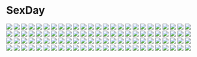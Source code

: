 # SexDay
![](https://konachan.com/image/3febe3d1f125ad489f7ab7292cfc7123/Konachan.com%20-%2045274%20breast_grab%20censored%20kobuichi%20muririn%20tagme%20tenshinranman%20yamabuki_aoi%20yuzusoft.jpg)
![](https://konachan.com/jpeg/f77a2a0155eb237e61d1c70303b7d678/Konachan.com%20-%20210243%20breasts%20cropped%20fast-runner-2024%20no_bra%20original%20shirt_lift%20tiffy.jpg)
![](https://konachan.com/image/1a1a77ee528872d69e0251577b49f5e9/Konachan.com%20-%20176090%20animal%20barefoot%20bird%20black_hair%20bones%20flowers%20headband%20long_hair%20original%20red_eyes%20skull%20sky%20stars%20water%20w_w_w_wloveless.jpg)
![](https://konachan.com/image/8ba75545ff0ae343aefd6c3baca6d10a/Konachan.com%20-%20213006%207th_dragon_2020%20bow%20collar%20dress%20hatsune_miku%20headband%20long_hair%20thighhighs%20twintails%20vocaloid%20xianguang%20zettai_ryouiki.jpg)
![](https://konachan.com/image/22d9936e42920bc44a27a05358910b15/Konachan.com%20-%20240614%20akashio%20animal_ears%20anthropomorphism%20blush%20brown_eyes%20brown_hair%20jpeg_artifacts%20kemono_friends%20pantyhose%20short_hair%20skirt%20tail%20tie.jpg)
![](https://konachan.com/jpeg/135604234c4e3396cdde5c58d7618e19/Konachan.com%20-%2031182%20breasts%20game_cg%20lyrical_lyric%20marmalade%20mikeou%20panties%20twintails%20underwear.jpg)
![](https://konachan.com/jpeg/0badc6acaf0cdf0d0fab553fc195568f/Konachan.com%20-%20286405%20atha%20black_hair%20braids%20clouds%20dress%20hat%20long_hair%20original%20purple_eyes%20sky%20summer.jpg)
![](https://konachan.com/image/2438080d8db6eb19af57073e68f5d55a/Konachan.com%20-%20224872%20all_male%20book%20chain%20dio_brando%20hat%20headband%20jojo_no_kimyou_na_bouken%20kuujou_joutarou%20male%20polychromatic%20tagme_%28artist%29.jpg)
![](https://konachan.com/jpeg/6202bc1be334f8d1155f9d319dbf2b3d/Konachan.com%20-%20280453%20black%20black_hair%20blue_eyes%20blush%20choker%20dress%20long_hair%20original%20planet%20ribbons%20silence_girl%20stars%20waifu2x%20wristwear.jpg)
![](https://konachan.com/jpeg/e50bd3c684f9b3996c3b18dc5cd9163a/Konachan.com%20-%20182331%20airfield_hime%20anthropomorphism%20chibi%20grass%20horns%20kantai_collection%20long_hair%20nuu_%28nu-nyu%29%20red_eyes%20white_hair.jpg)
![](https://konachan.com/jpeg/ad91e930a3898e1399ae7a93f009aa26/Konachan.com%20-%20254011%20flowers%20gray_hair%20ihara_natsume%20long_hair%20navel%20necklace%20purple_eyes%20ribbons%20rose%20sennen_sensou_aigis%20sideboob%20skirt%20weapon.jpg)
![](https://konachan.com/image/26b69d83dcf21704130f588b9ea94a7c/Konachan.com%20-%2025387%20eureka%20eureka_seven%20kobayashi_yuji.jpeg)
![](https://konachan.com/image/6bc8d0df982a3d2822304a7ce64775c1/Konachan.com%20-%2036075%20tagme.jpg)
![](https://konachan.com/jpeg/270841054e0b507953cb04315ca5812f/Konachan.com%20-%2026762%20suzumiya_haruhi%20suzumiya_haruhi_no_yuutsu.jpg)
![](https://konachan.com/image/5e604c02779466434949902078fab983/Konachan.com%20-%2094824%20kurodani_yamame%20touhou.jpg)
![](https://konachan.com/image/739e5bbd14e648ba936ce13769dbea4c/Konachan.com%20-%20112305%20glasses%20momo_no_kanzume%20original%20school_uniform%20sky.jpg)
![](https://konachan.com/jpeg/9b975733c6c3d5ef38fdf2d32eb76050/Konachan.com%20-%20184950%20glasses%20hatsune_miku%20mugcan%20school_uniform%20twintails%20vocaloid.jpg)
![](https://konachan.com/image/ef3f70201bfa9a890193c123df30e507/Konachan.com%20-%20110166%20ass%20ass_grab%20censored%20chain%20ibara_kasen%20nopan%20panties%20pantyhose%20penis%20pink_eyes%20pussy%20red_hair%20sai-go%20touhou%20underwear.jpg)
![](https://konachan.com/image/8dd2aa04d541f92cea600c7075190d3f/Konachan.com%20-%2013013%20pointed_ears%20ragnarok_online.jpg)
![](https://konachan.com/image/e130ef83fc64cf64b0c6fdeffa6eee7e/Konachan.com%20-%2019804%20bikini%20gotoh_keiji%20kiddy_grade%20swimsuit%20viola.jpg)
![](https://konachan.com/image/20d1718a7094dc94488ffeecb9f925f9/Konachan.com%20-%2099144%20katana%20kiku_%28kicdoc%29%20konpaku_youmu%20motorcycle%20sword%20touhou%20tree%20weapon%20white.jpg)
![](https://konachan.com/jpeg/3151fb80e3c16c6f38f4d1528f0cb14b/Konachan.com%20-%2089525%20animal_ears%20barefoot%20blush%20breast_grab%20breasts%20brown_eyes%20brown_hair%20censored%20game_cg%20long_hair%20neko_koi%20nipples%20ryuudou_misaki%20sex%20whirlpool.jpg)
![](https://konachan.com/image/131812e2001d12fa385de1c905d14962/Konachan.com%20-%20133905%20bicolored_eyes%20blush%20breast_grab%20corona_timir%20einhart_stratos%20fujima_takuya%20group%20loli%20nude%20onsen%20rio_wezley%20sacred_heart%20sein%20yagami_hayate.jpg)
![](https://konachan.com/image/d4876fa0d171c234b16b7fe01d68262a/Konachan.com%20-%2048788%20bed%20blonde_hair%20blue_eyes%20blush%20k-on%21%20kotobuki_tsumugi%20panties%20underboob%20underwear.jpg)
![](https://konachan.com/image/d65267a244eb985466141373c4956f69/Konachan.com%20-%2078572%20ashibe_ryou%20long_hair%20moon%20original%20red_eyes%20space%20stars%20thighhighs.jpg)
![](https://konachan.com/jpeg/d1636fcd14dc8bc62eaa0ff5e138209e/Konachan.com%20-%20195480%202girls%20black_hair%20blue_eyes%20breasts%20choker%20cleavage%20gray_hair%20hat%20mitsu_king%20original%20purple_eyes%20scan%20twintails.jpg)
![](https://konachan.com/jpeg/9b19dae34acfaffaf78ac79b37c3ffee/Konachan.com%20-%20108137%20anal%20animal_ears%20catgirl%20k-on%21%20nakano_azusa%20nude%20pussy%20tail%20tan_lines%20uncensored%20yanagi_yuu.jpg)
![](https://konachan.com/image/476ce9867fb49da5796a25ec45b62e7b/Konachan.com%20-%20275522%20barefoot%20black_hair%20bow%20breasts%20dark_skin%20fingering%20headdress%20long_hair%20mask%20masturbation%20nikita_varb%20nipples%20pussy%20ribbons%20see_through%20uncensored.jpg)
![](https://konachan.com/jpeg/7b9d55afe74edc94bb835b551a2e39e2/Konachan.com%20-%20304610%20blush%20breasts%20cum%20ginhaha%20long_hair%20navel%20nipples%20no_bra%20nopan%20purple_eyes%20purple_hair%20quinella%20sword_art_online.jpg)
![](https://konachan.com/image/ce54a2e4d3812d4c66a295681324f8ff/Konachan.com%20-%20201511%202girls%20blonde_hair%20blue_eyes%20breasts%20brown_hair%20cleavage%20dark_skin%20elbow_gloves%20gloves%20headdress%20original%20real_xxiii%20shoujo_ai%20thighhighs.jpg)
![](https://konachan.com/image/321a30f61a19e60a5d8be79071fba2b4/Konachan.com%20-%2054720%20guitar%20hata_hata%20headphones%20instrument%20kagamine_rin%20music%20vocaloid.jpg)
![](https://konachan.com/jpeg/2c34dd255a0013675bd9bd564ec9e3e9/Konachan.com%20-%2036872%20kitsu_chiri%20sayonara_zetsubou_sensei.jpg)
![](https://konachan.com/jpeg/1f51e44d40f1716adfb1b6382ef67382/Konachan.com%20-%2030617%20itoshiki_rin%20sayonara_zetsubou_sensei.jpg)
![](https://konachan.com/jpeg/1cc2261b26ebdc9409f995724b44b533/Konachan.com%20-%20293217%20aliasing%20brown_hair%20cape%20collar%20dress%20frgs%20gloves%20hat%20kono_subarashii_sekai_ni_shukufuku_wo%21%20magic%20megumin%20red_eyes%20short_hair%20staff%20witch%20witch_hat.jpg)
![](https://konachan.com/image/dcbfe72408e1929edcb5daf90f5fef68/Konachan.com%20-%20168810%20barefoot%20bike_shorts%20book%20brown_eyes%20brown_hair%20doma_umaru%20himouto%21_umaru-chan%20original%20shorts%20uttt%20white.jpg)
![](https://konachan.com/image/c24f82ba6f1c530e74be5c4c399de45a/Konachan.com%20-%20169632%20akizone%20blue_eyes%20blue_hair%20car%20glasses%20long_hair%20original%20purple_eyes%20purple_hair%20short_hair%20shorts%20signed%20skirt.jpg)
![](https://konachan.com/jpeg/5f3d97c13c08471b2c50b9b91cd161c7/Konachan.com%20-%20257491%20asami_asami%20blindfold%20blush%20brown_hair%20game_cg%20hibiki_works%20long_hair%20natural_vacation%20ponytail%20sarashina_yuzuki.jpg)
![](https://konachan.com/image/bd29679ef57625513bd8fa5c03585dca/Konachan.com%20-%20118203%20bicycle%20bobo1983%20candy%20food%20hat%20lollipop%20popsicle%20skirt%20tagme.jpg)
![](https://konachan.com/image/00bc4e49e63f65470fdb1c1977ba4d40/Konachan.com%20-%2064169%20animal_ears%20nipples%20nude%20panties%20pussy%20see_through%20tail%20underwear.jpg)
![](https://konachan.com/jpeg/1f1c4afbb8a62b9626dbd53dc027c925/Konachan.com%20-%20193607%20blonde_hair%20bra%20breasts%20chien%20christmas%20cleavage%20gakuen_butou_no_folklore%20jougen%20long_hair%20oki_tsubomi%20open_shirt%20panties%20signed%20thighhighs%20underwear.jpg)
![](https://konachan.com/image/4304c014e5c4de369bd02dfc5b72bc69/Konachan.com%20-%20176812%20anthropomorphism%20brown_hair%20ceru%20kantai_collection%20long_hair%20petals%20ponytail%20red_eyes%20yamato_%28kancolle%29.jpg)
![](https://konachan.com/image/5b272e5a95f4e20cc27168f504610dcc/Konachan.com%20-%20240796%20aqua_eyes%20bell%20bra%20breasts%20dangan_neko%20gray_hair%20long_hair%20navel%20original%20panties%20skirt%20thighhighs%20tie%20underwear%20watermark.jpg)
![](https://konachan.com/image/24cb93cf92f6e7c03cb21df6278c7597/Konachan.com%20-%208890%20kanon%20tsukimiya_ayu.jpg)
![](https://konachan.com/jpeg/6bc137de4b0182765e4b43663cab588b/Konachan.com%20-%20211945%20blush%20breasts%20cleavage%20couch%20dandou%20dress%20gloves%20gray_hair%20hat%20original%20panties%20ponytail%20purple_eyes%20sword%20thighhighs%20underwear%20watermark%20weapon.jpg)
![](https://konachan.com/image/ab5f07095a02a09afb7d3b6db28f4053/Konachan.com%20-%20100903%20blue_eyes%20kamen_rider%20mezul%20panties%20sawamura_hikaru%20school_uniform%20underboob%20underwear.jpg)
![](https://konachan.com/jpeg/31e6bbd7ac810816805a5a57fc6ec282/Konachan.com%20-%20215033%20bed%20blonde_hair%20candy%20chocolate%20flandre_scarlet%20flat_chest%20kashiwagi_yamine%20navel%20nipples%20nude%20red_eyes%20spread_legs%20touhou%20vampire%20wings.jpg)
![](https://konachan.com/image/76fa14aa6187fb6881a32da14126f7f2/Konachan.com%20-%2011606%20bubbles%20noda_megumi%20nodame_cantabile.jpg)
![](https://konachan.com/jpeg/5b8d77e437ad5395f7dcd1dfdce5b041/Konachan.com%20-%20256514%20ass%20bikini%20blue_eyes%20breasts%20jungon%20long_hair%20original%20pink%20pink_hair%20sideboob%20skirt%20swimsuit%20sword%20twintails%20weapon.jpg)
![](https://konachan.com/image/817512b0702af3f59c99f2b832da2cfc/Konachan.com%20-%20103467%20kaname_madoka%20mahou_shoujo_madoka_magica%20ultimate_madoka%20yaozhiligenius.jpg)
![](https://konachan.com/jpeg/4d054c23c18e46d486d89839fc91e8f1/Konachan.com%20-%20165437%20animal_ears%20blue_eyes%20breasts%20bunny_ears%20bunnygirl%20bura_bura%20cameltoe%20cleavage%20coffee_cat%20erect_nipples%20orange_hair%20scan%20thighhighs%20torn_clothes.jpg)
![](https://konachan.com/jpeg/e13d031c68fcf48f3b6d0ac85a2acc81/Konachan.com%20-%2026040%20azumanga_daioh%20close%20takino_tomo%20vector%20white.jpg)
![](https://konachan.com/image/7df3ad4f7911553ddfac22c603d3e44f/Konachan.com%20-%20262565%20bow%20breasts%20cleavage%20dress%20gray_hair%20idolmaster%20idolmaster_cinderella_girls%20kanzaki_ranko%20long_hair%20purple_eyes%20twinameless%20twintails.jpg)
![](https://konachan.com/jpeg/56ef884078f87deb33a18be6a3e1182a/Konachan.com%20-%2050136%20kara_no_kyoukai.jpg)
![](https://konachan.com/image/4e8da0b22a7a0f616310225f7fd95708/Konachan.com%20-%20219910%20bow%20gray_hair%20japanese_clothes%20long_hair%20original%20petals%20pixiv_fantasia%20ponytail%20ryuuzaki_ichi%20sword%20water%20weapon%20yellow_eyes.jpg)
![](https://konachan.com/image/e6da237256581ec15d718ef621f91383/Konachan.com%20-%2044675%202girls%20amakase_minatsu%20asakura_yume%20bikini%20da_capo_ii%20swimsuit.jpg)
![](https://konachan.com/jpeg/ec8fcb49749ac9130799ef01698fbd45/Konachan.com%20-%20283741%20bikini%20breasts%20brown_hair%20cleavage%20long_hair%20original%20red_eyes%20shuugetsu_karasu%20swimsuit.jpg)
![](https://konachan.com/image/fff552eac61b6630ec73fda0633187f0/Konachan.com%20-%2016913%20aquaplus%20chibi%20komaki_manaka%20leaf%20to_heart%20to_heart_2.jpg)
![](https://konachan.com/image/0c7390bf80b9394d7c1b32d50e2bf02c/Konachan.com%20-%20228613%20aqua_eyes%20barefoot%20boots%20collar%20dark_skin%20dress%20group%20headdress%20kneehighs%20long_hair%20male%20navel%20no_bra%20red_eyes%20rocoroco%20rogia%20sketch%20skirt%20tail%20tattoo.jpg)
![](https://konachan.com/image/8ed49d96e9c44c862272044cce5707d1/Konachan.com%20-%20294093%20aqua_eyes%20ass%20breasts%20cameltoe%20cropped%20feathers%20garter%20gloves%20gray_hair%20headdress%20kimura_shigetaka%20long_hair%20original%20pointed_ears%20underboob%20wings.jpg)
![](https://konachan.com/image/4fed09ae2445ff9c958e76d14a122e93/Konachan.com%20-%20109665%20anthropomorphism%20aqua_eyes%20braids%20erect_nipples%20headphones%20long_hair%20original%20panties%20peach-tea%20skintight%20striped_panties%20underboob%20underwear.jpg)
![](https://konachan.com/jpeg/c2591e6a892649f0390ee7895225c3b3/Konachan.com%20-%2054771%20bakemonogatari%20close%20monogatari_%28series%29%20senjougahara_hitagi%20vector.jpg)
![](https://konachan.com/image/8222d7ccda02ed12ba5e45921cd99f6c/Konachan.com%20-%20267061%20blush%20breasts%20brown_eyes%20brown_hair%20censored%20kaisen_chuui%20navel%20nipples%20no_bra%20original%20pussy%20sex%20shirt_lift%20thighhighs%20wet.jpg)
![](https://konachan.com/jpeg/1dd680d15708c5864a1e1434f8172a20/Konachan.com%20-%20259280%20barefoot%20bed%20blush%20breasts%20brown_eyes%20flowers%20game_cg%20koku%20long_hair%20nipples%20no_bra%20nopan%20open_shirt%20penis%20skirt%20skirt_lift%20uncensored%20wet%20white_hair.jpg)
![](https://konachan.com/jpeg/c0fae0e7b1aa72c819ba643e1dd8baa1/Konachan.com%20-%20302016%20blonde_hair%20blush%20close%20gradient%20green_eyes%20hoshii_miki%20idolmaster%20idolmaster_million_live%21%20long_hair%20naijow%20orange.jpg)
![](https://konachan.com/image/7aa1efa260a1ad19bb00298a4c417935/Konachan.com%20-%20118527%20black_hair%20clouds%20coffee-kizoku%20cure_girl%20gray_eyes%20kunimura_kotone%20long_hair%20school_uniform%20sky%20tree%20water%20wet.jpg)
![](https://konachan.com/image/c998286e84dd582c546852d3d5cac135/Konachan.com%20-%20249530%20black_hair%20bubbles%20fate_grand_order%20fate_%28series%29%20ishtar_%28fate_grand_order%29%20long_hair%20red_eyes%20underwater%20water%20ye_zi_you_bei_jiao_ju_ge.jpg)
![](https://konachan.com/image/edf28bec29b26face60eb9c909ab8231/Konachan.com%20-%20272789%20cherry_blossoms%20dress%20flowers%20instrument%20long_hair%20maiwetea%20music%20petals%20purple_eyes%20purple_hair%20touhou%20tsukumo_benben%20twintails.jpg)
![](https://konachan.com/image/da6a06164520d51eb2546f97271c8c8a/Konachan.com%20-%2021290%20chii%20chobits.jpg)
![](https://konachan.com/jpeg/eb32d9543e2af2184d9d2a124e084d8a/Konachan.com%20-%20294519%20blue_eyes%20brown_hair%20close%20ensemble_%28company%29%20game_cg%20koi_wa_sotto_saku_hana_no_you_ni%20kotoishi_iori%20long_hair%20tagme_%28artist%29.jpg)
![](https://konachan.com/jpeg/c6988ac8c8a31f3945b43460154aa3b3/Konachan.com%20-%20267766%20ass%20bikini_top%20breasts%20long_hair%20marmalade_%28elfless_vanilla%29%20nami%20one_piece%20orange_hair%20red_eyes%20shorts%20tattoo%20white%20wristwear.jpg)
![](https://konachan.com/jpeg/d5ced645481c70aec3e50059b68be9f5/Konachan.com%20-%20297886%20anthropomorphism%20brown_eyes%20dark%20g11_%28girls_frontline%29%20game_console%20girls_frontline%20green_hair%20miyabino_%28miyabi1616%29%20scar%20street_fighter.jpg)
![](https://konachan.com/jpeg/058934c5b36eb273cceaf18d530079ad/Konachan.com%20-%20268477%20black_hair%20blush%20fan%20japanese_clothes%20lunch%20night%20nijisanji%20shizuka_rin%20short_hair%20yellow_eyes%20yukata.jpg)
![](https://konachan.com/jpeg/a19523fb3765d1046d564e8880394f75/Konachan.com%20-%20104732%20animal_ears%20ass%20danbo_%28rock_clime%29%20green_eyes%20green_hair%20kasodani_kyouko%20touhou.jpg)
![](https://konachan.com/jpeg/ca3fcd49258059fb2a1eb4738539ba8e/Konachan.com%20-%2095142%20clouds%20hatsune_miku%20long_hair%20mokoppe%20night%20scenic%20silhouette%20sky%20stars%20twintails%20vocaloid.jpg)
![](https://konachan.com/image/b4314a58956c9b9a6ee79cbad48987fb/Konachan.com%20-%20166316%202girls%20apple%20barefoot%20black_hair%20food%20fruit%20fuji_vol.2%20original%20school_uniform%20short_hair%20skirt.jpg)
![](https://konachan.com/image/e849a3c97b81e83a8a2c8ce0bfd3928c/Konachan.com%20-%20306125%20alice_in_wonderland%20alice_%28wonderland%29%20apron%20blonde_hair%20bloomers%20couch%20green_eyes%20loli%20lolita_fashion%20moonknives%20socks%20upskirt%20wristwear.jpg)
![](https://konachan.com/image/64f5f32f47b6c7fec9c320a67bd53e57/Konachan.com%20-%20178582%20barefoot%20bikini%20breasts%20bunny%20cleavage%20eyepatch%20glasses%20gray_hair%20group%20loli%20long_hair%20megami%20natasha%20navel%20red_eyes%20roboko%20scan%20swimsuit%20twintails.jpg)
![](https://konachan.com/jpeg/cff7692ae03f04b17fce54218db20b16/Konachan.com%20-%20221775%20blonde_hair%20gyugu%20hatsune_miku%20long_hair%20monochrome%20thighhighs%20twintails%20vocaloid%20yellow_eyes%20zettai_ryouiki.jpg)
![](https://konachan.com/image/0a02c0c782f958c5eb15f879175c7aca/Konachan.com%20-%2025889%20agatsuma_soubi%20aoyagi_ritsuka%20autumn%20catboy%20loveless%20ritsuka%20soubi.jpg)
![](https://konachan.com/jpeg/16951aa1c83ec0a434a95260ada06f68/Konachan.com%20-%20265809%20animal_ears%20ass%20bikini%20blue_eyes%20blush%20foxgirl%20long_hair%20shiokonbu%20swimsuit%20tagme_%28character%29%20tail%20thighhighs%20tree%20twintails%20wet%20white_hair.jpg)
![](https://konachan.com/image/915afa58c66fde6ddee42d69145bd197/Konachan.com%20-%2045773%20aqua_hair%20blue_eyes%20dress%20elbow_gloves%20gloves%20hatsune_miku%20long_hair%20marionette_syndrome_%28vocaloid%29%20thighhighs%20tokei%20twintails%20vocaloid.jpg)
![](https://konachan.com/jpeg/b6e2d0f9c77bf946d7d1b92535e5b300/Konachan.com%20-%20184585%20alcot%20black_hair%20clover_day%27s%20game_cg%20glasses%20long_hair%20nimura_yuushi%20pantyhose%20red_eyes%20takakura_anri%20twintails.jpg)
![](https://konachan.com/image/223ea3e6d6f180091fe8519d0d58eacc/Konachan.com%20-%20160076%20aki_%28akisora_hiyori%29%20hatsune_miku%20headphones%20school_uniform%20vocaloid.jpg)
![](https://konachan.com/image/c4abd1cdb8cf0702f17d3ab5bfba6ca6/Konachan.com%20-%20302065%20animal_ears%20ass%20collar%20gloves%20hidan_no_aria%20kanzaki_h_aria%20panties%20polychromatic%20underwear%20uno_ryoku.jpg)
![](https://konachan.com/jpeg/e0208d38a8ecc15a028631fe7f3d777e/Konachan.com%20-%20178801%20bishoujo_mangekyou%20blue_eyes%20blush%20bondage%20breasts%20brown_hair%20close%20game_cg%20happoubi_jin%20inamori_haru%20nipples%20no_bra%20omega_star%20open_shirt.jpg)
![](https://konachan.com/image/871236d28a47a83a0a192b123847a40a/Konachan.com%20-%2018069%20kareha%20pointed_ears%20shuffle%20suzu%20suzuhira_hiro.jpg)
![](https://konachan.com/jpeg/289df7a2a7ab9bdc81e274ad0186987f/Konachan.com%20-%20273488%20anthropomorphism%20azur_lane%20body_mahattaya_ginga%20bra%20breasts%20cleavage%20honolulu_%28azur_lane%29%20navel%20panties%20pantyhose%20school_uniform%20teddy_bear%20underwear.jpg)
![](https://konachan.com/jpeg/dd8c26961da99bcefa1fec879b1e029d/Konachan.com%20-%20205497%20anthropomorphism%20ass%20black_hair%20breast_hold%20kantai_collection%20long_hair%20nakano_sora%20panties%20shouhou_%28kancolle%29%20thighhighs%20third-party_edit%20underwear.jpg)
![](https://konachan.com/image/4d954199716a1c430d01c76c2a67f5be/Konachan.com%20-%2040876%20ass%20clannad%20fujibayashi_kyou%20gym_uniform%20ikeda_kazumi%20long_hair%20purple_eyes%20purple_hair%20thighhighs.jpg)
![](https://konachan.com/jpeg/8ce4c6cfd8afd8edf9d84cc056cb096c/Konachan.com%20-%20303018%202girls%20blush%20breast_grab%20breasts%20brown_eyes%20brown_hair%20long_hair%20navel%20nipples%20nude%20original%20purple_hair%20pussy%20short_hair%20tattoo%20uncensored%20wet.jpg)
![](https://konachan.com/jpeg/eec557b4d6fa81ee3f3a7769ac76e5ff/Konachan.com%20-%20121720%20brown_eyes%20brown_hair%20dualscreen%20kuroba%20original.jpg)
![](https://konachan.com/image/00fa012eedbffd89e6a498591ff23262/Konachan.com%20-%2027786%20margery_daw%20shakugan_no_shana%20shana%20yoshida_kazumi.jpg)
![](https://konachan.com/image/8ae3c44c98d64e8298fcc05faf8d88bf/Konachan.com%20-%20115022%20gym_uniform%20male%20original%20trap%20yuki18r.jpg)
![](https://konachan.com/image/12e944e2bb6d713d5752018f09f610f5/Konachan.com%20-%2024287%20blue%20blue_eyes%20brown_hair%20nishimata_aoi%20underwear.jpg)
![](https://konachan.com/jpeg/f0fb58150e85a11785b31851ce104d01/Konachan.com%20-%20226092%20anthropomorphism%20cameltoe%20close%20cropped%20kantai_collection%20panties%20suzuya_%28kancolle%29%20thighhighs%20ulrich_%28tagaragakuin%29%20underwear.jpg)
![](https://konachan.com/jpeg/0764269255c2621418575ab33bd08378/Konachan.com%20-%2041407%202girls%20beach%20blue_eyes%20blue_hair%20dj_max%20dress%20hat%20lady_made_star%20nina_klatt%20seha_klatt%20short_hair%20sunset%20tree%20water%20wristwear%20yuuki_tatsuya.jpg)
![](https://konachan.com/image/c28794cade29e0dcc5765ef691086646/Konachan.com%20-%20170336%20blue_eyes%20blue_hair%20blush%20bow%20headband%20madobe_nanami%20microsoft%20os-tan%20short_hair%20skirt%20thighhighs%20windows.jpg)
![](https://konachan.com/jpeg/0589ef033f3a515e097e2896bc150720/Konachan.com%20-%2058390%20komori_kiri%20sayonara_zetsubou_sensei.jpg)
![](https://konachan.com/jpeg/26aebb4829557d6bc9c4af0526baf3fe/Konachan.com%20-%20251864%202girls%20animal_ears%20anthropomorphism%20blonde_hair%20blood%20blush%20hat%20long_hair%20noyomidx%20pink_hair%20red_eyes%20ribbons%20school_uniform%20shoujo_ai%20tears%20twintails.jpg)
![](https://konachan.com/jpeg/0c5219f77a7885d0f870b29ad87769c9/Konachan.com%20-%20143721%20alcot%20blush%20bow%20bra%20breasts%20brown_eyes%20cleavage%20game_cg%20kamishiro_yuka%20narumi_yuu%20navel%20panties%20panty_pull%20red_hair%20underwear%20undressing.jpg)
